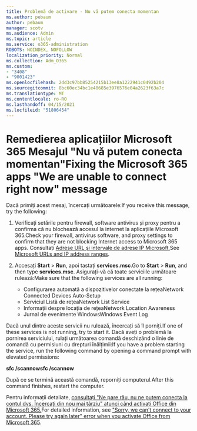 ```yaml
---
title: Problemă de activare - Nu vă putem conecta momentan
ms.author: pebaum
author: pebaum
manager: scotv
ms.audience: Admin
ms.topic: article
ms.service: o365-administration
ROBOTS: NOINDEX, NOFOLLOW
localization_priority: Normal
ms.collection: Adm_O365
ms.custom:
- "3408"
- "9001423"
ms.openlocfilehash: 2dd3c97bb85254215b13ee8a1222941c0492b204
ms.sourcegitcommit: 8bc60ec34bc1e40685e3976576e04a2623f63a7c
ms.translationtype: MT
ms.contentlocale: ro-RO
ms.lasthandoff: 04/15/2021
ms.locfileid: "51806454"
---
```

# <a name="fixing-the-microsoft-365-apps-we-are-unable-to-connect-right-now-message"></a><span data-ttu-id="9062c-102">Remedierea aplicațiilor Microsoft 365 Mesajul "Nu vă putem conecta momentan"</span><span class="sxs-lookup"><span data-stu-id="9062c-102">Fixing the Microsoft 365 apps "We are unable to connect right now" message</span></span>

<span data-ttu-id="9062c-103">Dacă primiți acest mesaj, încercați următoarele:</span><span class="sxs-lookup"><span data-stu-id="9062c-103">If you receive this message, try the following:</span></span>

1. <span data-ttu-id="9062c-104">Verificați setările pentru firewall, software antivirus și proxy pentru a confirma că nu blochează accesul la internet la aplicațiile Microsoft 365.</span><span class="sxs-lookup"><span data-stu-id="9062c-104">Check your firewall, antivirus software, and proxy settings to confirm that they are not blocking Internet access to Microsoft 365 apps.</span></span> <span data-ttu-id="9062c-105">Consultați [Adrese URL și intervale de adrese IP Microsoft.](https://docs.microsoft.com/office365/enterprise/urls-and-ip-address-ranges)</span><span class="sxs-lookup"><span data-stu-id="9062c-105">See [Microsoft URLs and IP address ranges](https://docs.microsoft.com/office365/enterprise/urls-and-ip-address-ranges).</span></span>

2. <span data-ttu-id="9062c-106">Accesați **Start**  >  **Run**, apoi tastați **services.msc**.</span><span class="sxs-lookup"><span data-stu-id="9062c-106">Go to **Start** > **Run**, and then type **services.msc**.</span></span> <span data-ttu-id="9062c-107">Asigurați-vă că toate serviciile următoare rulează:</span><span class="sxs-lookup"><span data-stu-id="9062c-107">Make sure that the following services are all running:</span></span>
    - <span data-ttu-id="9062c-108">Configurarea automată a dispozitivelor conectate la rețea</span><span class="sxs-lookup"><span data-stu-id="9062c-108">Network Connected Devices Auto-Setup</span></span>
    - <span data-ttu-id="9062c-109">Serviciul Listă de rețea</span><span class="sxs-lookup"><span data-stu-id="9062c-109">Network List Service</span></span>
    - <span data-ttu-id="9062c-110">Informații despre locația de rețea</span><span class="sxs-lookup"><span data-stu-id="9062c-110">Network Location Awareness</span></span>
    - <span data-ttu-id="9062c-111">Jurnal de evenimente Windows</span><span class="sxs-lookup"><span data-stu-id="9062c-111">Windows Event Log</span></span>

<span data-ttu-id="9062c-112">Dacă unul dintre aceste servicii nu rulează, încercați să îl porniți.</span><span class="sxs-lookup"><span data-stu-id="9062c-112">If one of these services is not running, try to start it.</span></span> <span data-ttu-id="9062c-113">Dacă aveți o problemă la pornirea serviciului, rulați următoarea comandă deschizând o linie de comandă cu permisiuni cu drepturi înălțimii:</span><span class="sxs-lookup"><span data-stu-id="9062c-113">If you have a problem starting the service, run the following command by opening a command prompt with elevated permissions:</span></span>

<span data-ttu-id="9062c-114">**sfc /scannow**</span><span class="sxs-lookup"><span data-stu-id="9062c-114">**sfc /scannow**</span></span>

<span data-ttu-id="9062c-115">După ce se termină această comandă, reporniți computerul.</span><span class="sxs-lookup"><span data-stu-id="9062c-115">After this command finishes, restart the computer.</span></span>

<span data-ttu-id="9062c-116">Pentru informații detaliate, [consultați "Ne pare rău, nu ne putem conecta la contul dvs. Încercați din nou mai târziu" atunci când activați Office din Microsoft 365.](https://docs.microsoft.com/office/troubleshoot/activation-installation/issue-when-activate-office-from-office-365)</span><span class="sxs-lookup"><span data-stu-id="9062c-116">For detailed information, see ["Sorry, we can't connect to your account. Please try again later" error when you activate Office from Microsoft 365](https://docs.microsoft.com/office/troubleshoot/activation-installation/issue-when-activate-office-from-office-365).</span></span>
